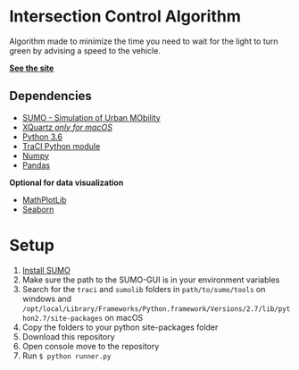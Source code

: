 # Intersection Control Algorithm
Algorithm made to minimize the time you need to wait for the light to turn green by advising a speed to the vehicle.

[**See the site**](https://docs.mikeheddes.nl)


## Dependencies
* [SUMO - Simulation of Urban MObility](http://sumo.dlr.de)
* [XQuartz _only for macOS_](https://www.xquartz.org)
* [Python 3.6](https://www.python.org/download/releases/3.6/)
* [TraCI Python module](http://sumo.dlr.de/wiki/TraCI)
* [Numpy](http://www.numpy.org)
* [Pandas](http://pandas.pydata.org)

**Optional for data visualization**
* [MathPlotLib](http://matplotlib.org)
* [Seaborn](https://seaborn.pydata.org/index.html)


# Setup
1. [Install SUMO](http://sumo.dlr.de/wiki/Installing)
2. Make sure the path to the SUMO-GUI is in your environment variables
3. Search for the `traci` and `sumolib` folders in `path/to/sumo/tools` on windows and `/opt/local/Library/Frameworks/Python.framework/Versions/2.7/lib/python2.7/site-packages` on macOS
4. Copy the folders to your python site-packages folder
5. Download this repository
6. Open console move to the repository
7. Run `$ python runner.py`

